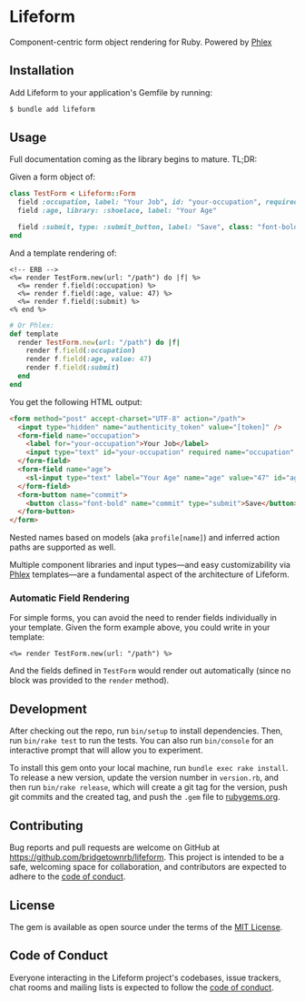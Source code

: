 # Lifeform

Component-centric form object rendering for Ruby. Powered by [Phlex](https://www.phlex.fun)

## Installation

Add Lifeform to your application's Gemfile by running:

```sh
$ bundle add lifeform
```

## Usage

Full documentation coming as the library begins to mature. TL;DR:

Given a form object of:

```rb
class TestForm < Lifeform::Form
  field :occupation, label: "Your Job", id: "your-occupation", required: true
  field :age, library: :shoelace, label: "Your Age"

  field :submit, type: :submit_button, label: "Save", class: "font-bold"
end
```

And a template rendering of:

```erb
<!-- ERB -->
<%= render TestForm.new(url: "/path") do |f| %>
  <%= render f.field(:occupation) %>
  <%= render f.field(:age, value: 47) %>
  <%= render f.field(:submit) %>
<% end %>
```

```rb
# Or Phlex:
def template
  render TestForm.new(url: "/path") do |f|
    render f.field(:occupation)
    render f.field(:age, value: 47)
    render f.field(:submit)
  end
end
```

You get the following HTML output:

```html
<form method="post" accept-charset="UTF-8" action="/path">
  <input type="hidden" name="authenticity_token" value="[token]" />
  <form-field name="occupation">
    <label for="your-occupation">Your Job</label>
    <input type="text" id="your-occupation" required name="occupation" />
  </form-field>
  <form-field name="age">
    <sl-input type="text" label="Your Age" name="age" value="47" id="age"></sl-input>
  </form-field>
  <form-button name="commit">
    <button class="font-bold" name="commit" type="submit">Save</button>
  </form-button>
</form>
```

Nested names based on models (aka `profile[name]`) and inferred action paths are supported as well.

Multiple component libraries and input types—and easy customizability via [Phlex](https://github.com/joeldrapper/phlex) templates—are a fundamental aspect of the architecture of Lifeform.

### Automatic Field Rendering

For simple forms, you can avoid the need to render fields individually in your template. Given the form example above, you could write in your template:

```erb
<%= render TestForm.new(url: "/path") %>
```

And the fields defined in `TestForm` would render out automatically (since no block was provided to the `render` method).

## Development

After checking out the repo, run `bin/setup` to install dependencies. Then, run `bin/rake test` to run the tests. You can also run `bin/console` for an interactive prompt that will allow you to experiment.

To install this gem onto your local machine, run `bundle exec rake install`. To release a new version, update the version number in `version.rb`, and then run `bin/rake release`, which will create a git tag for the version, push git commits and the created tag, and push the `.gem` file to [rubygems.org](https://rubygems.org).

## Contributing

Bug reports and pull requests are welcome on GitHub at https://github.com/bridgetownrb/lifeform. This project is intended to be a safe, welcoming space for collaboration, and contributors are expected to adhere to the [code of conduct](https://github.com/bridgetownrb/lifeform/blob/main/CODE_OF_CONDUCT.md).

## License

The gem is available as open source under the terms of the [MIT License](https://opensource.org/licenses/MIT).

## Code of Conduct

Everyone interacting in the Lifeform project's codebases, issue trackers, chat rooms and mailing lists is expected to follow the [code of conduct](https://github.com/bridgetownrb/lifeform/blob/main/CODE_OF_CONDUCT.md).
